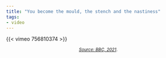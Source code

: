 ```yaml
---
title: "You become the mould, the stench and the nastiness"
tags:
- video
---
```


{{< vimeo 756810374 >}}

<p align=center><sub><a href="https://www.bbc.co.uk/news/uk-england-london-59302526" target="_blank"><em>Source: BBC, 2021</em></a>.</sub></p>

